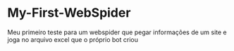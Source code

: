 # My-First-WebSpider
Meu primeiro teste para um webspider que pegar informações de um site e joga no arquivo excel que o próprio bot criou
